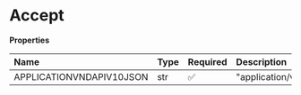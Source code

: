 # Accept

**Properties**

| Name                     | Type | Required | Description                    |
| :----------------------- | :--- | :------- | :----------------------------- |
| APPLICATIONVNDAPIV10JSON | str  | ✅       | "application/vnd.api.v10+json" |

<!-- This file was generated by liblab | https://liblab.com/ -->
